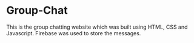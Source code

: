 # Group-Chat
This is the group chatting website which was built using HTML, CSS and Javascript. Firebase was used to store the messages.

